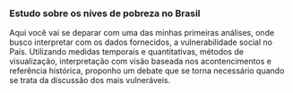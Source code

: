 ### Estudo sobre os níves de pobreza no Brasil

Aqui você vai se deparar com uma das minhas primeiras análises, onde busco interpretar com os dados fornecidos, a vulnerabilidade social no País. 
Utilizando medidas temporais e quantitativas, métodos de visualização, interpretação com visão baseada nos acontencimentos e referência histórica, proponho um debate que se torna necessário quando se trata da discussão dos mais vulneráveis.

